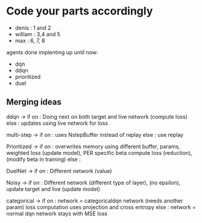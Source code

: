 # Code your parts accordingly

- denis : 1 and 2
- william : 3,4 and 5
- max : 6, 7, 8

agents done implenting up until now:
- dqn
- ddqn
- prioritized
- duel



## Merging ideas
ddqn -> if on : Doing next on both target and live network (compute loss)
         else : updates using live network for loss

multi-step -> if on : uses NstepBuffer instead of replay
               else : use replay

Prioritized -> if on : overwrites memory using different buffer, params, weighted loss (update model), PER specific beta compute loss (reduction), (modify beta in training)
                else : 

DuelNet -> if on : Different network (value)

Noisy -> if on : Different network (different type of layer), (no epsilon), update target and live (update model)

categorical -> if on : network = categoricaldqn network (needs another param)
                       loss computation uses projection and cross entropy
                else : network = normal dqn network
                       stays with MSE loss
